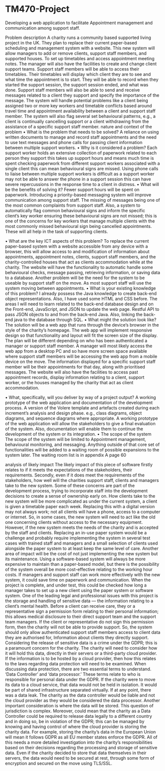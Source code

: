 # TM470-Project
Developing a web application to facilitate Appointment management and communication among support staff.

Problem description
A charity runs a community based supported living project in the UK. They plan to replace their current paper-based scheduling and management system with a website.
This new system will allow managers to add or remove clients, support staff members, and supported houses. To set up timetables and access appointment meeting notes. The manager will also have the facilities to create and change client support teams. 
Support staff members will be able to access their timetables. Their timetables will display which client they are to see and what time the appointment is to start.  They will be able to record when they started the support session, the support session ended, and what was done. Support staff members will also be able to send and receive messages related to a client they support and specify the importance of the message.
The system will handle potential problems like a client being assigned two or more key workers and timetable conflicts based around travel time and appointment availability between a client and support staff member. The system will also flag several set behavioural patterns, e.g., a client is continually cancelling support or a client withdrawing from the assistance of a specific support staff member.
nature and context of the problem
•	What is the problem that needs to be solved?
A reliance on using written documents to manage and record staff appointments and the need to use text messages and phone calls for passing client information between multiple support workers.
•	Why is it considered a problem?
Each support worker holds an extensive collection of paperwork related to each person they support this takes up support hours and means much time is spent checking paperwork from different support workers associated with a single client this can mean behavioural signs are missed.
Using phone calls to liaise between multiple support workers is difficult as a support worker may not be able to answer the phone in a support session this can have severe repercussions in the response time to a client in distress.
•	What will be the benefits of solving it?
Fewer support hours will be spent on paperwork. Introducing a priority-based messaging system will improve communication among support staff. The missing of messages being one of the most common complaints from support staff. 
Also, a system to automatically flag common behavioural signs and inform the specific client’s key worker ensuring these behavioural signs are not missed; this is one of the concerns for key workers that manage multiple clients with the most commonly missed behavioural sign being cancelled appointments. These will all help in the task of supporting clients.

•	What are the key ICT aspects of this problem?
To replace the current paper-based system with a website accessible from any device with a browser, this will allow access to and modification of information about appointments, appointment notes, clients, support staff members, and the charity-controlled houses that act as clients accommodation while at the charity.
The website will have the functionality to automatic handle some behavioural checks, message passing, retrieving information, or saving data to a database. Another problem will be the need for the system to be useable by support staff on the move. As most support staff will use the system moving between appointments. 
•	What is your existing knowledge of this problem?
I already possess the Java knowledge to create back-end object representations. Also, I have used some HTML and CSS before. The areas I will need to learn related to the back-end database design and on the Front-end, JavaScript, and JSON to update the web page. Restful API to pass JSON objects to and from the back-end Java. Also, linking the back-end java to the database through SQL.
•	What might the solution look like?
The solution will be a web app that runs through the device’s browser in the style of the charity’s homepage. The web app will implement responsive design so that functionality and layout will fit the screen size of the display. The plan will be different depending on who has been authenticated a manager or support staff member. A manager will most likely access the web app from a desktop PC and so have more screen space available where support staff members will be accessing the web app from a mobile device on the move.
The information displayed for a specific support staff member will be their appointments for that day, along with prioritised messages. The website will also have the facilities to access past appointment records, display information relating to a client, support worker, or the houses managed by the charity that act as client accommodation.

•	What, specifically, will you deliver by way of a project output?
A working prototype of the web application and documentation of the development process. A version of the Volere template and artefacts created during each increment’s analysis and design phase. e.g., class diagrams, object diagrams, and sequence diagrams where appropriate.
A working prototype of the web application will allow the stakeholders to give a final evaluation of the system. Also, documentation will enable them to continue the development of the system or its integration.
•	The scope of the system
The scope of the system will be limited to Appointment management, behavioural monitoring, and messaging. Anything outside of that core set of functionalities will be added to a waiting room of possible expansions to the system later. The waiting room list is in appendix A page 60  

analysis of likely impact
The likely impact of this piece of software firstly relates to if it meets the expectations of the stakeholders, their requirements. Secondly, even if it does meet the requirements of the stakeholders, how well will the charities support staff, clients and managers take to the new system. 
Some of these concerns are part of the development process, trying to incorporate staff into the development decisions to create a sense of ownership early on.
How clients take to the new system will be more complicated as under the current system, a client is given a timetable paper each week. Replacing this with a digital version may not always work; not all clients will have a phone, access to a computer or internet. So, in some cases, the new system will need to act like the old one concerning clients without access to the necessary equipment.
However, if the new system meets the needs of the charity and is accepted by the staff and clients. Replacing an in-use paper system would be a challenge and probably require implementing the system in several test cases with trained staff and managers and a small selection of clients used alongside the paper system to at least keep the same level of care.
Another area of impact will be the cost of not just implementing the new system but its maintenance. Using a software-based system will always be more expensive to maintain than a paper-based model, but there is the possibility of the system overall be more cost-effective relating to the working hour costs. If managers and support staff can work more effectively with the new system, it could save time on paperwork and communication. When the project is complete, and under test, this could be checked how long a manager takes to set up a new client using the paper system or software system.
One of the leading legal and professional issues with this project is the storage and handling of sensitive data — the information relating to a client’s mental health. 
Before a client can receive care, they or a representative sign a permission form relating to their personal information; this allows medical disclosure to their direct support team and the support team managers. If the client or representative do not sign this permission form, then the charity will not be able to provide support. 
So, the system should only allow authenticated support staff members access to client data they are authorised for, Information about clients they directly support. Considering the release of sensitive data is a crime under the GDPR; this is a paramount concern for the charity. 
The charity will need to consider how it will hold this data, directly in their servers or a third-party cloud provider. If the information is to be hosted by a cloud provider, then how this relates to the laws regarding data protection will need to be examined.
When discussing data protection, there are two essential terms to understand. ‘Data Controller’ and ‘data processor.’ These terms relate to who is responsible for personal data under the GDPR.
If the charity were to move its data to a cloud service, that data would not be held in isolation. It would be part of shared infrastructure separated virtually. If at any point, there was a data leak. The charity as the data controller would be liable and not the cloud provider as they would be considered the data processor.
Another important consideration is where the data will be stored. This question of jurisdiction is complex. Moreover, could mean that the charity as a Data Controller could be required to release data legally to a different country and in doing so, be in violation of the GDPR; this can be managed by knowing and having control of where the cloud provider is storing the charity data. For example, storing the charity’s data in the European Union will mean it follows GDPR as all EU member states enforce the GDPR. 
All of this needs a more detailed investigation into the charity’s responsibilities based on their decisions regarding the processing and storage of sensitive data. Even if the charity decided to store that data themselves in their servers, the data would need to be secured at rest, through some form of encryption and secured on the move using TLS/SSL. 
